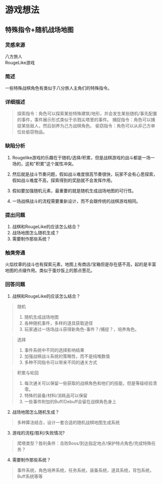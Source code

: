 # 游戏想法

## 特殊指令+随机战场地图

### 灵感来源

八方旅人  
RougeLike游戏

### 简述

一些特殊战棋角色有类似于八分旅人主角们的特殊指令。

### 详细描述

>探索指令：角色可以探索某些特殊建筑/地形，并会发生某些随机/事先配置的事件，事件展示形式类似于杀戮尖塔里的事件。
>捕捉指令：角色可以捕捉某些敌人，然后驯养为己方战棋角色。
>偷窃指令：角色可以从非己方单位处偷窃物品。

### 缺陷分析

1. Rougelike游戏的乐趣在于随机/选择/积累，但是战棋游戏的战斗都是一场一场的，这和"积累"这个属性冲突。

2. 然后就是战斗节奏问题，假如战斗难度很高节奏很快，玩家不会有心思探索，假如战斗难度不高，探索得到的奖励就不会发挥作用。

3. 假如要加强随机元素，最重要的就是随机生成战场地图的可行性。

4. 一场战棋战斗的流程需要重新设计，而不会跟传统的战棋游戏相同。

### 提出问题

1. 战棋和RougeLike的应该怎么结合？
2. 战场地图怎么随机生成？
3. 需要制作那些系统？

### 触类旁通

火焰纹章的战斗也有探索元素，地图上有商店/宝箱但是存在感不高，起的是丰富地图的点缀作用。类似于蛋炒饭上的那点葱花。

### 回答问题

1. 战棋和RougeLike的应该怎么结合？

>随机
>
>1. 随机生成战场地图
>2. 各种随机事件，多样的道具获取途径
>3. 玩家通过一场场战斗获得新角色-事件？/捕捉？，培养角色。

>选择
>
>1. 事件系统中不同的选择影响结果
>2. 加强战棋战斗系统的策略性，而不是纯堆数值
>3. 多种不同指令可以带来不同的通关方式

>积累与轮回
>
>1. 每次通关可以保留一些获取的战棋角色和他们的技能，但是等级经验清零。
>2. 特殊的装备/材料/消耗品可以保留
>3. 一些事件附加的Buff/Debuff会留在战棋角色身上

2. 战场地图怎么随机生成？

> 多种算法结合，设计一套合适的随机战棋地图生成系统

3. 游戏的流程/胜利/失败情况?

> 爬塔类型？胜利条件：击败Boss/到达指定地点/保护特点角色/完成特殊任务？

4. 需要制作那些系统？

>事件系统，角色培养系统，任务系统，装备系统，道具系统，背包系统，Buff系统等等
